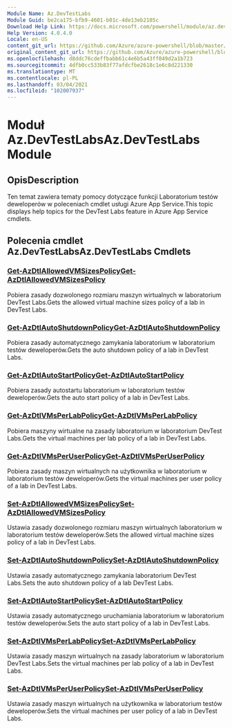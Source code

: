 ```yaml
---
Module Name: Az.DevTestLabs
Module Guid: be2ca175-bfb9-4601-b01c-4de13eb2105c
Download Help Link: https://docs.microsoft.com/powershell/module/az.devtestlabs
Help Version: 4.0.4.0
Locale: en-US
content_git_url: https://github.com/Azure/azure-powershell/blob/master/src/DevTestLabs/DevTestLabs/help/Az.DevTestLabs.md
original_content_git_url: https://github.com/Azure/azure-powershell/blob/master/src/DevTestLabs/DevTestLabs/help/Az.DevTestLabs.md
ms.openlocfilehash: d8ddc76cdeffbabb61c4e6b5a43ff049d2a1b723
ms.sourcegitcommit: 4dfb0cc533b83f77afdcfbe2618c1e6c8d221330
ms.translationtype: MT
ms.contentlocale: pl-PL
ms.lasthandoff: 03/04/2021
ms.locfileid: "102007937"
---
```

# <span data-ttu-id="295cf-101">Moduł Az.DevTestLabs</span><span class="sxs-lookup"><span data-stu-id="295cf-101">Az.DevTestLabs Module</span></span>
## <span data-ttu-id="295cf-102">Opis</span><span class="sxs-lookup"><span data-stu-id="295cf-102">Description</span></span>
<span data-ttu-id="295cf-103">Ten temat zawiera tematy pomocy dotyczące funkcji Laboratorium testów deweloperów w poleceniach cmdlet usługi Azure App Service.</span><span class="sxs-lookup"><span data-stu-id="295cf-103">This topic displays help topics for the DevTest Labs feature in Azure App Service cmdlets.</span></span>

## <span data-ttu-id="295cf-104">Polecenia cmdlet Az.DevTestLabs</span><span class="sxs-lookup"><span data-stu-id="295cf-104">Az.DevTestLabs Cmdlets</span></span>
### [<span data-ttu-id="295cf-105">Get-AzDtlAllowedVMSizesPolicy</span><span class="sxs-lookup"><span data-stu-id="295cf-105">Get-AzDtlAllowedVMSizesPolicy</span></span>](Get-AzDtlAllowedVMSizesPolicy.md)
<span data-ttu-id="295cf-106">Pobiera zasady dozwolonego rozmiaru maszyn wirtualnych w laboratorium DevTest Labs.</span><span class="sxs-lookup"><span data-stu-id="295cf-106">Gets the allowed virtual machine sizes policy of a lab in DevTest Labs.</span></span>

### [<span data-ttu-id="295cf-107">Get-AzDtlAutoShutdownPolicy</span><span class="sxs-lookup"><span data-stu-id="295cf-107">Get-AzDtlAutoShutdownPolicy</span></span>](Get-AzDtlAutoShutdownPolicy.md)
<span data-ttu-id="295cf-108">Pobiera zasady automatycznego zamykania laboratorium w laboratorium testów deweloperów.</span><span class="sxs-lookup"><span data-stu-id="295cf-108">Gets the auto shutdown policy of a lab in DevTest Labs.</span></span>

### [<span data-ttu-id="295cf-109">Get-AzDtlAutoStartPolicy</span><span class="sxs-lookup"><span data-stu-id="295cf-109">Get-AzDtlAutoStartPolicy</span></span>](Get-AzDtlAutoStartPolicy.md)
<span data-ttu-id="295cf-110">Pobiera zasady autostartu laboratorium w laboratorium testów deweloperów.</span><span class="sxs-lookup"><span data-stu-id="295cf-110">Gets the auto start policy of a lab in DevTest Labs.</span></span>

### [<span data-ttu-id="295cf-111">Get-AzDtlVMsPerLabPolicy</span><span class="sxs-lookup"><span data-stu-id="295cf-111">Get-AzDtlVMsPerLabPolicy</span></span>](Get-AzDtlVMsPerLabPolicy.md)
<span data-ttu-id="295cf-112">Pobiera maszyny wirtualne na zasady laboratorium w laboratorium DevTest Labs.</span><span class="sxs-lookup"><span data-stu-id="295cf-112">Gets the virtual machines per lab policy of a lab in DevTest Labs.</span></span>

### [<span data-ttu-id="295cf-113">Get-AzDtlVMsPerUserPolicy</span><span class="sxs-lookup"><span data-stu-id="295cf-113">Get-AzDtlVMsPerUserPolicy</span></span>](Get-AzDtlVMsPerUserPolicy.md)
<span data-ttu-id="295cf-114">Pobiera zasady maszyn wirtualnych na użytkownika w laboratorium w laboratorium testów deweloperów.</span><span class="sxs-lookup"><span data-stu-id="295cf-114">Gets the virtual machines per user policy of a lab in DevTest Labs.</span></span>

### [<span data-ttu-id="295cf-115">Set-AzDtlAllowedVMSizesPolicy</span><span class="sxs-lookup"><span data-stu-id="295cf-115">Set-AzDtlAllowedVMSizesPolicy</span></span>](Set-AzDtlAllowedVMSizesPolicy.md)
<span data-ttu-id="295cf-116">Ustawia zasady dozwolonego rozmiaru maszyn wirtualnych laboratorium w laboratorium testów deweloperów.</span><span class="sxs-lookup"><span data-stu-id="295cf-116">Sets the allowed virtual machine sizes policy of a lab in DevTest Labs.</span></span>

### [<span data-ttu-id="295cf-117">Set-AzDtlAutoShutdownPolicy</span><span class="sxs-lookup"><span data-stu-id="295cf-117">Set-AzDtlAutoShutdownPolicy</span></span>](Set-AzDtlAutoShutdownPolicy.md)
<span data-ttu-id="295cf-118">Ustawia zasady automatycznego zamykania laboratorium DevTest Labs.</span><span class="sxs-lookup"><span data-stu-id="295cf-118">Sets the auto shutdown policy of a lab DevTest Labs.</span></span>

### [<span data-ttu-id="295cf-119">Set-AzDtlAutoStartPolicy</span><span class="sxs-lookup"><span data-stu-id="295cf-119">Set-AzDtlAutoStartPolicy</span></span>](Set-AzDtlAutoStartPolicy.md)
<span data-ttu-id="295cf-120">Ustawia zasady automatycznego uruchamiania laboratorium w laboratorium testów deweloperów.</span><span class="sxs-lookup"><span data-stu-id="295cf-120">Sets the auto start policy of a lab in DevTest Labs.</span></span>

### [<span data-ttu-id="295cf-121">Set-AzDtlVMsPerLabPolicy</span><span class="sxs-lookup"><span data-stu-id="295cf-121">Set-AzDtlVMsPerLabPolicy</span></span>](Set-AzDtlVMsPerLabPolicy.md)
<span data-ttu-id="295cf-122">Ustawia zasady maszyn wirtualnych na zasady laboratorium w laboratorium DevTest Labs.</span><span class="sxs-lookup"><span data-stu-id="295cf-122">Sets the virtual machines per lab policy of a lab in DevTest Labs.</span></span>

### [<span data-ttu-id="295cf-123">Set-AzDtlVMsPerUserPolicy</span><span class="sxs-lookup"><span data-stu-id="295cf-123">Set-AzDtlVMsPerUserPolicy</span></span>](Set-AzDtlVMsPerUserPolicy.md)
<span data-ttu-id="295cf-124">Ustawia zasady maszyn wirtualnych na użytkownika w laboratorium testów deweloperów.</span><span class="sxs-lookup"><span data-stu-id="295cf-124">Sets the virtual machines per user policy of a lab in DevTest Labs.</span></span>

